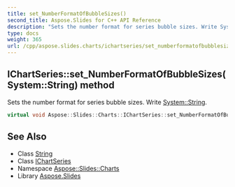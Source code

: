 ```yaml
---
title: set_NumberFormatOfBubbleSizes()
second_title: Aspose.Slides for C++ API Reference
description: "Sets the number format for series bubble sizes. Write System::String."
type: docs
weight: 365
url: /cpp/aspose.slides.charts/ichartseries/set_numberformatofbubblesizes/
---
```

## IChartSeries::set_NumberFormatOfBubbleSizes(System::String) method


Sets the number format for series bubble sizes. Write [System::String](../../../system/string/).

```cpp
virtual void Aspose::Slides::Charts::IChartSeries::set_NumberFormatOfBubbleSizes(System::String value)=0
```

## See Also

* Class [String](../../system/string/)
* Class [IChartSeries](./)
* Namespace [Aspose::Slides::Charts](../)
* Library [Aspose.Slides](../../)